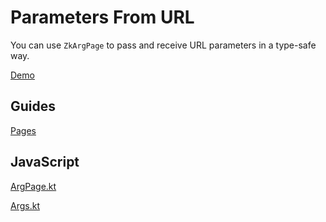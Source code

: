# Parameters From URL

You can use `ZkArgPage` to pass and receive URL parameters in a type-safe way.

[Demo](https://zakadabar.io:3000/en/ArgPage)

## Guides

[Pages](/doc/guides/browser/builtin/Pages.md#ZkArgPage)

## JavaScript

[ArgPage.kt](/cookbook/src/jsMain/kotlin/zakadabar/cookbook/browser/pages/argpage/ArgPage.kt)

[Args.kt](/cookbook/src/jsMain/kotlin/zakadabar/cookbook/browser/pages/argpage/Args.kt)




